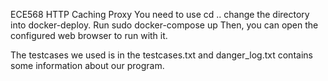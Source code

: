 ECE568 HTTP Caching Proxy
You need to use cd .. change the directory into docker-deploy.
Run sudo docker-compose up 
Then, you can open the configured web browser to run with it.

The testcases we used is in the testcases.txt and danger_log.txt contains some information about our program.